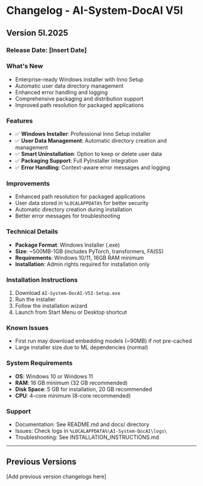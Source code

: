 # Changelog - AI-System-DocAI V5I

## Version 5I.2025

### Release Date: [Insert Date]

### What's New
- Enterprise-ready Windows installer with Inno Setup
- Automatic user data directory management
- Enhanced error handling and logging
- Comprehensive packaging and distribution support
- Improved path resolution for packaged applications

### Features
- ✅ **Windows Installer**: Professional Inno Setup installer
- ✅ **User Data Management**: Automatic directory creation and management
- ✅ **Smart Uninstallation**: Option to keep or delete user data
- ✅ **Packaging Support**: Full PyInstaller integration
- ✅ **Error Handling**: Context-aware error messages and logging

### Improvements
- Enhanced path resolution for packaged applications
- User data stored in `%LOCALAPPDATA%` for better security
- Automatic directory creation during installation
- Better error messages for troubleshooting

### Technical Details
- **Package Format**: Windows Installer (.exe)
- **Size**: ~500MB-1GB (includes PyTorch, transformers, FAISS)
- **Requirements**: Windows 10/11, 16GB RAM minimum
- **Installation**: Admin rights required for installation only

### Installation Instructions
1. Download `AI-System-DocAI-V5I-Setup.exe`
2. Run the installer
3. Follow the installation wizard
4. Launch from Start Menu or Desktop shortcut

### Known Issues
- First run may download embedding models (~90MB) if not pre-cached
- Large installer size due to ML dependencies (normal)

### System Requirements
- **OS**: Windows 10 or Windows 11
- **RAM**: 16 GB minimum (32 GB recommended)
- **Disk Space**: 5 GB for installation, 20 GB recommended
- **CPU**: 4-core minimum (8-core recommended)

### Support
- Documentation: See README.md and docs/ directory
- Issues: Check logs in `%LOCALAPPDATA%\AI-System-DocAI\logs\`
- Troubleshooting: See INSTALLATION_INSTRUCTIONS.md

---

## Previous Versions

[Add previous version changelogs here]


